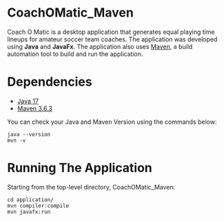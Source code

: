 # CoachOMatic_Maven
Coach O Matic is a desktop application that generates equal playing time lineups for amateur soccer team coaches. The application was developed using **Java** and **JavaFx**. The application also uses [Maven](https://maven.apache.org/what-is-maven.html), a build automation tool to build and run the application. 

# Dependencies
- [Java 17](https://www.oracle.com/ca-en/java/technologies/downloads/#java17)
- [Maven 3.6.3](https://archive.apache.org/dist/maven/maven-3/)   

You can check your Java and Maven Version using the commands below:   
```
java --version
mvn -v
```
# Running The Application
Starting from the top-level directory, CoachOMatic_Maven:   
```
cd application/
mvn compiler:compile
mvn javafx:run
```
